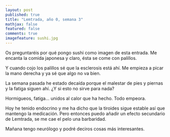 ```yaml
---
layout: post
published: true
title: "Lemtrada, año 0, semana 3"
mathjax: false
featured: false
comments: true
imagefeature: sushi.jpg
---
```



Os preguntaréis por qué pongo sushi como imagen de esta entrada. Me encanta la comida japonesa y claro, ésta se come con palillos.

Y cuando cojo los palillos sé que la esclerosis está ahí. Me empieza a picar la mano derecha y ya sé que algo no va bien.

La semana pasada he estado decaída porque el malestar de pies y piernas y la fatiga siguen ahí. ¿Y si esto no sirve para nada?

Hormigueos, fatiga... unidos al calor que ha hecho. Todo empeora.

Hoy he tenido endocrino y me ha dicho que la tiroides sigue estable así que mantengo la medicación. Pero entonces puedo añadir un efecto secundario de Lemtrada, se me cae el pelo una barbaridad.

Mañana tengo neurólogo y podré deciros cosas más interesantes.